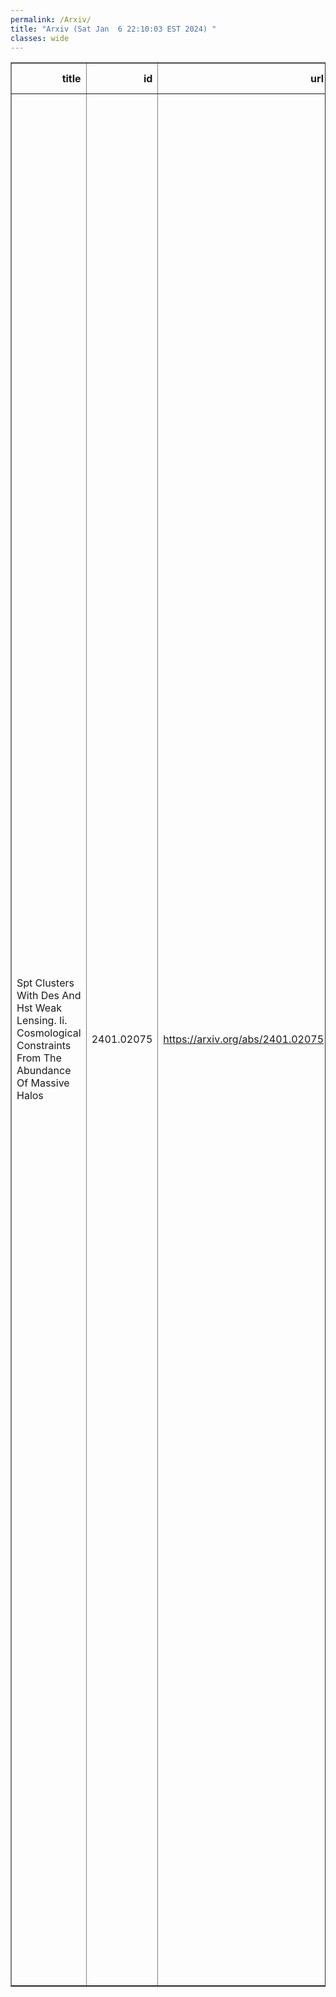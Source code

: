 ```yaml
---
permalink: /Arxiv/
title: "Arxiv (Sat Jan  6 22:10:03 EST 2024) "
classes: wide
---
```

<table border="1" class="dataframe">
  <thead>
    <tr style="text-align: right;">
      <th>title</th>
      <th>id</th>
      <th>url</th>
      <th>authors</th>
      <th>Local Authors</th>
    </tr>
  </thead>
  <tbody>
    <tr>
      <td>Spt Clusters With Des And Hst Weak Lensing. Ii. Cosmological Constraints   From The Abundance Of Massive Halos</td>
      <td>2401.02075</td>
      <td><a href="https://arxiv.org/abs/2401.02075" target="_blank">https://arxiv.org/abs/2401.02075</a></td>
      <td>S. Bocquet, S. Grandis, L. E. Bleem, M. Klein, J. J. Mohr, T. Schrabback, T. M. C. Abbott, P. A. R. Ade, M. Aguena, A. Alarcon, S. Allam, S. W. Allen, O. Alves, A. Amon, A. J. Anderson, J. Annis, B. Ansarinejad, J. E. Austermann, S. Avila, D. Bacon, M. Bayliss, J. A. Beall, K. Bechtol, M. R. Becker, A. N. Bender, B. A. Benson, G. M. Bernstein, S. Bhargava, F. Bianchini, M. Brodwin, D. Brooks, L. Bryant, A. Campos, R. E. A. Canning, J. E. Carlstrom, A. Carnero Rosell, M. Carrasco Kind, J. Carretero, F. J. Castander, R. Cawthon, C. L. Chang, C. Chang, P. Chaubal, R. Chen, H. C. Chiang, A. Choi, T-L. Chou, R. Citron, C. Corbett Moran, J. Cordero, M. Costanzi, T. M. Crawford, A. T. Crites, L. N. Da Costa, M. E. S. Pereira, C. Davis, T. M. Davis, J. Derose, S. Desai, T. De Haan, H. T. Diehl, M. A. Dobbs, S. Dodelson, C. Doux, A. Drlica-Wagner, K. Eckert, J. Elvin-Poole, S. Everett, W. Everett, I. Ferrero, A. Ferté, A. M. Flores, J. Frieman, J. Gallicchio, J. García-Bellido, M. Gatti, E. M. George, G. Giannini, M. D. Gladders, D. Gruen, R. A. Gruendl, N. Gupta, G. Gutierrez, N. W. Halverson, I. Harrison, W. G. Hartley, K. Herner, S. R. Hinton, G. P. Holder, D. L. Hollowood, W. L. Holzapfel, K. Honscheid, J. D. Hrubes, N. Huang, J. Hubmayr, E. M. Huff, D. Huterer, K. D. Irwin, D. J. James, M. Jarvis, G. Khullar, K. Kim, L. Knox, R. Kraft, E. Krause, K. Kuehn, N. Kuropatkin, F. Kéruzoré, O. Lahav, A. T. Lee, P. -F. Leget, D. Li, H. Lin, A. Lowitz, N. Maccrann, G. Mahler, A. Mantz, J. L. Marshall, J. Mccullough, M. Mcdonald, J. J. Mcmahon, J. Mena-Fernández, F. Menanteau, S. S. Meyer, R. Miquel, J. Montgomery, J. Myles, T. Natoli, A. Navarro-Alsina, J. P. Nibarger, G. I. Noble, V. Novosad, R. L. C. Ogando, Y. Omori, S. Padin, S. Pandey, P. Paschos, S. Patil, A. Pieres, A. A. Plazas Malagón, A. Porredon, J. Prat, C. Pryke, M. Raveri, C. L. Reichardt, J. Roberson, R. P. Rollins, C. Romero, A. Roodman, J. E. Ruhl, E. S. Rykoff, B. R. Saliwanchik, L. Salvati, C. Sánchez, E. Sanchez, D. Sanchez Cid, A. Saro, K. K. Schaffer, L. F. Secco, I. Sevilla-Noarbe, K. Sharon, E. Sheldon, T. Shin, C. Sievers, G. Smecher, M. Smith, T. Somboonpanyakul, M. Sommer, B. Stalder, A. A. Stark, J. Stephen, V. Strazzullo, E. Suchyta, G. Tarle, C. To, M. A. Troxel, C. Tucker, I. Tutusaus, T. N. Varga, T. Veach, J. D. Vieira, A. Vikhlinin, A. Von Der Linden, G. Wang, N. Weaverdyck, J. Weller, N. Whitehorn, W. L. K. Wu, B. Yanny, V. Yefremenko, B. Yin, M. Young, J. A. Zebrowski, Y. Zhang, H. Zohren, J. Zuntz</td>
      <td>Chun-Hao To, Klaus Honscheid</td>
    </tr>
  </tbody>
</table>
